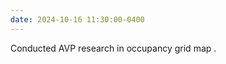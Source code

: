 ```yaml
---
date: 2024-10-16 11:30:00-0400
---
```


Conducted AVP research in occupancy grid map .<br>

<!-- <video width="60%" height="auto" controls muted>  
  <source src="assets/vid/osqp.mp4" type="video/mp4">  
</video> -->
